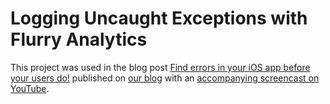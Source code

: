 # Logging Uncaught Exceptions with Flurry Analytics

This project was used in the blog post <a href="http://shinydevelopment.com/blog/find-errors-in-your-ios-app-before-your-users-do/">Find errors in your iOS app before your users do!</a> published on <a href="http://shinydevelopment.com/blog/">our blog</a> with an <a href="http://www.youtube.com/watch?v=udoIUlqzZC4">accompanying screencast on YouTube</a>.
